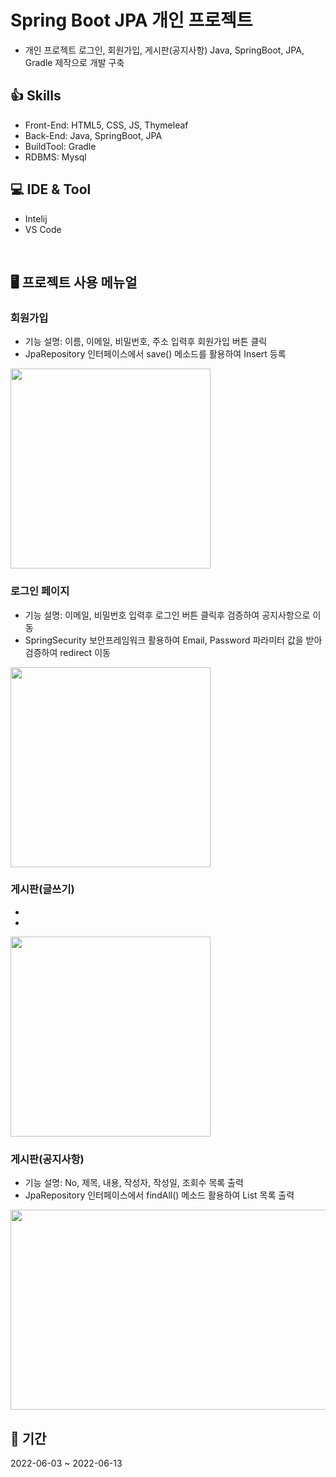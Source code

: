 # Spring Boot JPA 개인 프로젝트 
+ 개인 프로젝트 로그인, 회원가입, 게시판(공지사항) Java, SpringBoot, JPA, Gradle 제작으로 개발 구축

## :+1: Skills
+ Front-End: HTML5, CSS, JS, Thymeleaf
+ Back-End: Java, SpringBoot, JPA
+ BuildTool: Gradle
+ RDBMS: Mysql


## 💻 IDE & Tool 
+ Intelij
+ VS Code
</br>

## 🖥 프로젝트 사용 메뉴얼
### 회원가입
+ 기능 설명: 이름, 이메일, 비밀번호, 주소 입력후 회원가입 버튼 클릭
+ JpaRepository 인터페이스에서 save() 메소드를 활용하여 Insert 등록
<img src = "https://user-images.githubusercontent.com/58936137/175238260-eddfd4bb-d6c2-49e5-915d-e69d6e013fd7.png" width="320px" height="320px">

### 로그인 페이지
+ 기능 설명: 이메일, 비밀번호 입력후 로그인 버튼 클릭후 검증하여 공지사항으로 이동 
+ SpringSecurity 보안프레임워크 활용하여 Email, Password 파라미터 값을 받아 검증하여 redirect 이동
<img src = "https://user-images.githubusercontent.com/58936137/175240393-73f1530a-a641-4ed9-851a-dfc13d64dc98.png" width="320px" height="320px">

### 게시판(글쓰기)
+ 
+
<img src = "https://user-images.githubusercontent.com/58936137/175243599-6ab4f5b4-f8b4-47fe-98ed-8d27aa29308a.png" width="320px" height="320px">




### 게시판(공지사항)
+ 기능 설명: No, 제목, 내용, 작성자, 작성일, 조회수 목록 출력
+ JpaRepository 인터페이스에서 findAll() 메소드 활용하여 List 목록 출력
<img src = "https://user-images.githubusercontent.com/58936137/175242728-865c4062-dfe9-4705-bca4-77a3e447dd64.png" width="650px" height="320px">








## 📆 기간
2022-06-03 ~ 2022-06-13 

